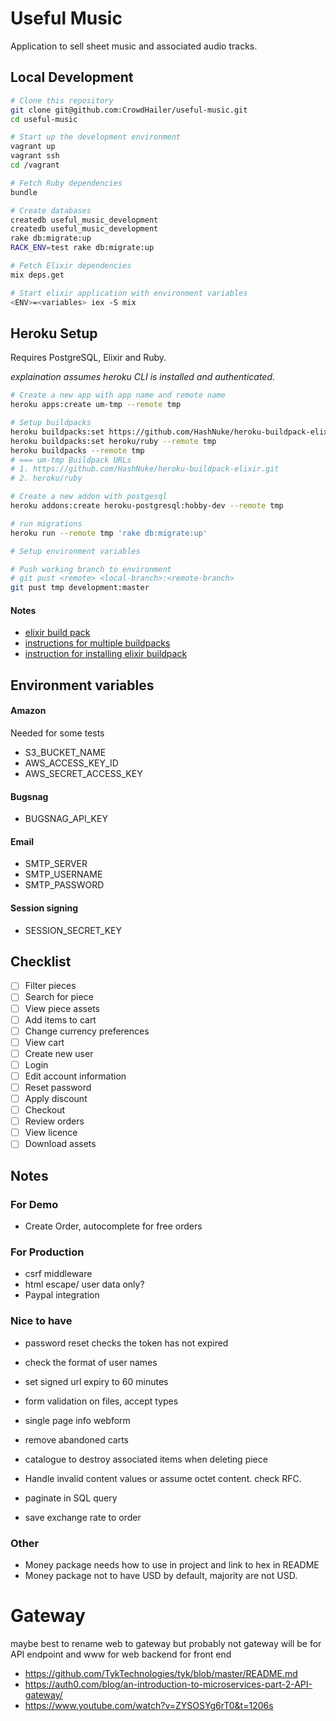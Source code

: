 # Useful Music

Application to sell sheet music and associated audio tracks.

## Local Development

```sh
# Clone this repository
git clone git@github.com:CrowdHailer/useful-music.git
cd useful-music

# Start up the development environment
vagrant up
vagrant ssh
cd /vagrant

# Fetch Ruby dependencies
bundle

# Create databases
createdb useful_music_development
createdb useful_music_development
rake db:migrate:up
RACK_ENV=test rake db:migrate:up

# Fetch Elixir dependencies
mix deps.get

# Start elixir application with environment variables
<ENV>=<variables> iex -S mix
```

## Heroku Setup

Requires PostgreSQL, Elixir and Ruby.

*explaination assumes heroku CLI is installed and authenticated.*

```sh
# Create a new app with app name and remote name
heroku apps:create um-tmp --remote tmp

# Setup buildpacks
heroku buildpacks:set https://github.com/HashNuke/heroku-buildpack-elixir.git --remote tmp
heroku buildpacks:set heroku/ruby --remote tmp
heroku buildpacks --remote tmp
# === um-tmp Buildpack URLs
# 1. https://github.com/HashNuke/heroku-buildpack-elixir.git
# 2. heroku/ruby

# Create a new addon with postgesql
heroku addons:create heroku-postgresql:hobby-dev --remote tmp

# run migrations
heroku run --remote tmp 'rake db:migrate:up'

# Setup environment variables

# Push working branch to environment
# git pust <remote> <local-branch>:<remote-branch>
git pust tmp development:master
```

#### Notes

- [elixir build pack](https://github.com/HashNuke/heroku-buildpack-elixir)
- [instructions for multiple buildpacks](https://devcenter.heroku.com/articles/using-multiple-buildpacks-for-an-app)
- [instruction for installing elixir buildpack](http://www.phoenixframework.org/docs/heroku)

## Environment variables

#### Amazon
Needed for some tests
- S3_BUCKET_NAME
- AWS_ACCESS_KEY_ID
- AWS_SECRET_ACCESS_KEY

#### Bugsnag
- BUGSNAG_API_KEY

#### Email
- SMTP_SERVER
- SMTP_USERNAME
- SMTP_PASSWORD

#### Session signing
- SESSION_SECRET_KEY

## Checklist

- [ ] Filter pieces
- [ ] Search for piece
- [ ] View piece assets
- [ ] Add items to cart
- [ ] Change currency preferences
- [ ] View cart
- [ ] Create new user
- [ ] Login
- [ ] Edit account information
- [ ] Reset password
- [ ] Apply discount
- [ ] Checkout
- [ ] Review orders
- [ ] View licence
- [ ] Download assets

## Notes

### For Demo

- Create Order, autocomplete for free orders

### For Production

- csrf middleware
- html escape/ user data only?
- Paypal integration

### Nice to have

- password reset checks the token has not expired
- check the format of user names

- set signed url expiry to 60 minutes
- form validation on files, accept types
- single page info webform
- remove abandoned carts

- catalogue to destroy associated items when deleting piece
- Handle invalid content values or assume octet content. check RFC.
- paginate in SQL query
- save exchange rate to order

### Other
- Money package needs how to use in project and link to hex in README
- Money package not to have USD by default, majority are not USD.

# Gateway
maybe best to rename web to gateway but probably not gateway will be for API endpoint and www for web backend for front end

- https://github.com/TykTechnologies/tyk/blob/master/README.md
- https://auth0.com/blog/an-introduction-to-microservices-part-2-API-gateway/
- https://www.youtube.com/watch?v=ZYSOSYg6rT0&t=1206s
